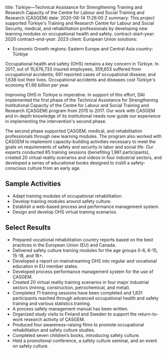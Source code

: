 
title: Türkiye—Technical Assistance for Strengthening Training and Research Capacity
  of the Centre for Labour and Social Training and Research (ÇASGEM)
date: 2020-08-14 11:26:00 Z
summary: This project supported Türkiye's Training and Research Centre for Labour
  and Social Security, medical, and rehabilitation professionals by developing new
  learning modules on occupational health and safety.
contract-start-year: 2020
contract-end-year: 2023
client: European Union
solutions:
- Economic Growth
regions: Eastern Europe and Central Asia
country: Türkiye


Occupational health and safety (OHS) remains a key concern in Türkiye. In 2017, out of 15,676,733 insured employees, 359,653 suffered from occupational accidents; 691 reported cases of occupational disease; and 1,636 lost their lives. Occupational accidents and diseases cost Türkiye's economy €1.66 billion per year.

Improving OHS in Türkiye is imperative. In support of this effort, DAI implemented the first phase of the Technical Assistance for Strengthening Institutional Capacity of the Centre for Labour and Social Training and Research (ÇASGEM) program from 2015 to 2017. Our work with ÇASGEM and in-depth knowledge of its institutional needs now guide our experience in implementing the intervention's second phase.

The second phase supported ÇASGEM, medical, and rehabilitation professionals through new learning modules. The program also worked with ÇASGEM to implement capacity-building activities necessary to meet the goals on requirements of safety and security in labor and social life. Our experts conducted 85 training sessions (benefiting 1,961 participants), created 20 virtual reality scenarios and videos in four industrial sectors, and developed a series of educational books designed to instill a safety-conscious culture from an early age.

## Sample Activities

* Adapt training modules of occupational rehabilitation.
* Develop training modules around safety culture.
* Establish a web-based process and performance management system.
* Design and develop OHS virtual training scenarios.

## Select Results

* Prepared vocational rehabilitation country reports based on the best practices in the European Union (EU) and Canada.
* Delivered safety culture training modules for the age groups 0-6, 6-15, 15-18, and 18+.
* Developed a report on mainstreaming OHS into regular and vocational education in EU member states.
* Developed process performance management system for the use of ÇASGEM.
* Created 20 virtual reality training scenarios in four major industrial sectors (mining, construction, petrochemical, and metal).
* Completed 71 training sessions have been completed and 1,631 participants reached through advanced occupational health and safety training and various statistics training.
* A process safety management manual has been written.
* Organized study visits to Finland and Sweden to support the return-to-work research activity of ÇASGEM.
* Produced four awareness-raising films to promote occupational rehabilitation and safety culture studies.
* Completed seven children’s books, introducing safety culture.
* Held a promotional conference, a safety culture seminar, and an event on safety culture.
